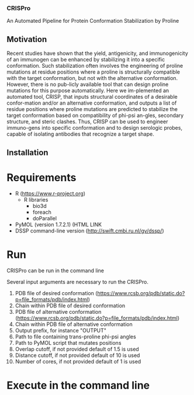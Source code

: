 ### CRISPro
An Automated Pipeline for Protein Conformation Stabilization by Proline

## Motivation
Recent studies have shown that the yield, antigenicity, and immunogenicity of an immunogen can be enhanced by stabilizing it into a specific conformation. Such stabilization often involves the engineering of proline mutations at residue positions where a proline is structurally compatible with the target conformation, but not with the alternative conformation. However, there is no pub-licly available tool that can design proline mutations for this purpose automatically. Here we im-plemented an automated tool, CRISP, that inputs structural coordinates of a desirable confor-mation and/or an alternative conformation, and outputs a list of residue positions where proline mutations are predicted to stabilize the target conformation based on compatibility of phi-psi an-gles, secondary structure, and steric clashes. Thus, CRISP can be used to engineer immuno-gens into specific conformation and to design serologic probes, capable of isolating antibodies that recognize a target shape.

## Installation

# Requirements
- R (https://www.r-project.org)
  - R libraries
    - bio3d
    - foreach
    - doParallel
- PyMOL (version 1.7.2.1) (HTML LINK
- DSSP command-line version (http://swift.cmbi.ru.nl/gv/dssp/)

# Run 
CRISPro can be run in the command line

Several input arguments are necessary to run the CRISPro.
  1.  PDB file of desired conformation (https://www.rcsb.org/pdb/static.do?p=file_formats/pdb/index.html)
  2.  Chain within PDB file of desired conformation
  3.  PDB file of alternative conformation (https://www.rcsb.org/pdb/static.do?p=file_formats/pdb/index.html)
  4.  Chain within PDB file of alternative conformation
  5.  Output prefix, for instance "OUTPUT"
  6.  Path to file containing trans-proline phi-psi angles
  7.  Path to PyMOL script that mutates positions
  8.  Overlap cutoff, if not provided default of 1.5 is used
  9.  Distance cutoff, if not provided default of 10 is used
  10. Number of cores, if not provided default of 1 is used
  
# Execute in the command line

